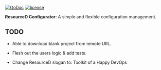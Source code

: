 [![GoDoc](https://godoc.org/github.com/resourced/configurator?status.svg)](http://godoc.org/github.com/resourced/configurator)
[![license](http://img.shields.io/badge/license-MIT-red.svg?style=flat)](https://raw.githubusercontent.com/resourced/configurator/master/LICENSE)

**ResourceD Configurator:** A simple and flexible configuration management.


## TODO

* Able to download blank project from remote URL.

* Flesh out the users logic & add tests.

* Change ResourceD slogan to: Toolkit of a Happy DevOps
